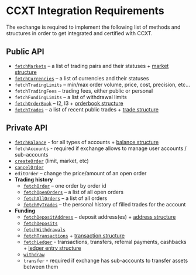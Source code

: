 # CCXT Integration Requirements

The exchange is required to implement the following list of methods and structures in order to get integrated and certified with CCXT.

## Public API

- [`fetchMarkets`](https://github.com/ccxt/ccxt/wiki/Manual#markets) – a list of trading pairs and their statuses + [market structure](https://github.com/ccxt/ccxt/wiki/Manual#market-structure)
- [`fetchCurrencies`]() – a list of currencies and their statuses
- `fetchTradingLimits` – min/max order volume, price, cost, precision, etc...
- `fetchTradingFees` – trading fees, either public or personal
- `fetchFundingLimits` – a list of withdrawal limits
- [`fetchOrderBook`](https://github.com/ccxt/ccxt/wiki/Manual#order-book) – l2, l3 + [orderbook structure](https://github.com/ccxt/ccxt/wiki/Manual#order-book-structure)
- [`fetchTrades`](https://github.com/ccxt/ccxt/wiki/Manual#trades-executions-transactions) – a list of recent public trades + [trade structure](https://github.com/ccxt/ccxt/wiki/Manual#trade-structure)

## Private API

- [`fetchBalance`](https://github.com/ccxt/ccxt/wiki/Manual#querying-account-balance) - for all types of accounts + [balance structure](https://github.com/ccxt/ccxt/wiki/Manual#balance-structure)
- `fetchAccounts` - required if exchange allows to manage user accounts / sub-accounts
- [`createOrder`](https://github.com/ccxt/ccxt/wiki/Manual#placing-orders) (limit, market, etc)
- [`cancelOrder`](https://github.com/ccxt/ccxt/wiki/Manual#canceling-orders)
- `editOrder` – change the price/amount of an open order
- **Trading history**
  - [`fetchOrder`](https://github.com/ccxt/ccxt/wiki/Manual#querying-orders) – one order by order id
  - [`fetchOpenOrders`](https://github.com/ccxt/ccxt/wiki/Manual#querying-orders) – a list of all open orders
  - [`fetchAllOrders`](https://github.com/ccxt/ccxt/wiki/Manual#querying-orders) – a list of all orders
  - [`fetchMyTrades`](https://github.com/ccxt/ccxt/wiki/Manual#personal-trades) – the personal history of filled trades for the account
- **Funding**
  - [`fetchDepositAddress`](https://github.com/ccxt/ccxt/wiki/Manual#funding-your-account) – deposit address(es) + [address structure](https://github.com/ccxt/ccxt/wiki/Manual#address-structure)
  - [`fetchDeposits`](https://github.com/ccxt/ccxt/wiki/Manual#transactions)
  - [`fetchWithdrawals`](https://github.com/ccxt/ccxt/wiki/Manual#transactions)
  - [`fetchTransactions`](https://github.com/ccxt/ccxt/wiki/Manual#transactions) + [transaction structure](https://github.com/ccxt/ccxt/wiki/Manual#transaction-structure)
  - [`fetchLedger`](https://github.com/ccxt/ccxt/wiki/Manual#ledger) - transactions, transfers, referral payments, cashbacks + [ledger entry structure](https://github.com/ccxt/ccxt/wiki/Manual#ledger-entry-structureccccccigfrubcntngfuhein)
  - [`withdraw`](https://github.com/ccxt/ccxt/wiki/Manual#withdraw)
  - `transfer` - required if exchange has sub-accounts to transfer assets between them
